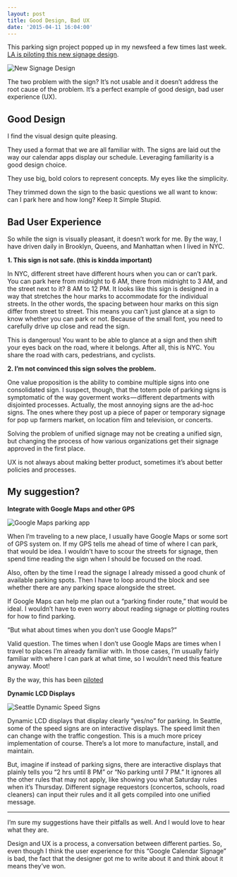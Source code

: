 ```yaml
---
layout: post
title: Good Design, Bad UX
date: '2015-04-11 16:04:00'
---
```


This parking sign project popped up in my newsfeed a few times last week. [LA is piloting this new signage design](http://www.lamayor.org/mayor_garcetti_unveils_new_easy_to_read_parking_signs?recruiter_id=7).

![New Signage Design](/content/images/2015/05/parkingsigns.png)

The two problem with the sign? It’s not usable and it doesn’t address the root cause of the problem. It’s a perfect example of good design, bad user experience (UX).

## Good Design

I find the visual design quite pleasing.

They used a format that we are all familiar with. The signs are laid out the way our calendar apps display our schedule. Leveraging familiarity is a good design choice.

They use big, bold colors to represent concepts. My eyes like the simplicity.

They trimmed down the sign to the basic questions we all want to know: can I park here and how long? Keep It Simple Stupid.

## Bad User Experience

So while the sign is visually pleasant, it doesn’t work for me. By the way, I have driven daily in Brooklyn, Queens, and Manhattan when I lived in NYC.

**1. This sign is not safe. (this is kindda important)**

In NYC, different street have different hours when you can or can’t park. You can park here from midnight to 6 AM, there from midnight to 3 AM, and the street next to it? 8 AM to 12 PM. It looks like this sign is designed in a way that stretches the hour marks to accommodate for the individual streets. In the other words, the spacing between hour marks on this sign differ from street to street. This means you can’t just glance at a sign to know whether you can park or not. Because of the small font, you need to carefully drive up close and read the sign.

This is dangerous! You want to be able to glance at a sign and then shift your eyes back on the road, where it belongs. After all, this is NYC. You share the road with cars, pedestrians, and cyclists.

**2. I’m not convinced this sign solves the problem.**

One value proposition is the ability to combine multiple signs into one consolidated sign. I suspect, though, that the totem pole of parking signs is symptomatic of the way goverment works — different departments with disjointed processes. Actually, the most annoying signs are the ad-hoc signs. The ones where they post up a piece of paper or temporary signage for pop up farmers market, on location film and television, or concerts.

Solving the problem of unified signage may not be creating a unified sign, but changing the process of how various organizations get their signage approved in the first place.

UX is not always about making better product, sometimes it’s about better policies and processes.

## My suggestion?

**Integrate with Google Maps and other GPS**

![Google Maps parking app](/content/images/2015/05/googlemapsparking.jpeg)

When I’m traveling to a new place, I usually have Google Maps or some sort of GPS system on. If my GPS tells me ahead of time of where I can park, that would be idea. I wouldn’t have to scour the streets for signage, then spend time reading the sign when I should be focused on the road.

Also, often by the time I read the signage I already missed a good chunk of available parking spots. Then I have to loop around the block and see whether there are any parking space alongside the street.

If Google Maps can help me plan out a “parking finder route,” that would be ideal. I wouldn’t have to even worry about reading signage or plotting routes for how to find parking.

“But what about times when you don’t use Google Maps?”

Valid question. The times when I don’t use Google Maps are times when I travel to places I’m already familiar with. In those cases, I’m usually fairly familiar with where I can park at what time, so I wouldn’t need this feature anyway. Moot!

By the way, this has been [piloted](http://wheels.blogs.nytimes.com/2013/04/12/new-york-city-unveils-parking-app-pilot-program/)

**Dynamic LCD Displays**

![Seattle Dynamic Speed Signs](/content/images/2015/05/seattlespeedsigns.jpeg)

Dynamic LCD displays that display clearly “yes/no” for parking. In Seattle, some of the speed signs are on interactive displays. The speed limit then can change with the traffic congestion. This is a much more pricey implementation of course. There’s a lot more to manufacture, install, and maintain.

But, imagine if instead of parking signs, there are interactive displays that plainly tells you “2 hrs until 8 PM” or “No parking until 7 PM.” It ignores all the other rules that may not apply, like showing you what Saturday rules when it’s Thursday. Different signage requestors (concertos, schools, road cleaners) can input their rules and it all gets compiled into one unified message.

---

I’m sure my suggestions have their pitfalls as well. And I would love to hear what they are.

Design and UX is a process, a conversation between different parties. So, even though I think the user experience for this “Google Calendar Signage” is bad, the fact that the designer got me to write about it and think about it means they’ve won.